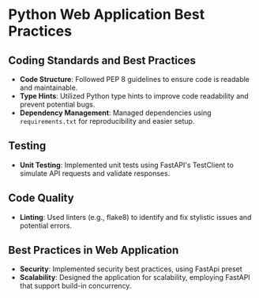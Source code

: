 # Python Web Application Best Practices

## Coding Standards and Best Practices

- **Code Structure**: Followed PEP 8 guidelines to ensure code is readable and maintainable.
- **Type Hints**: Utilized Python type hints to improve code readability and prevent potential bugs.
- **Dependency Management**: Managed dependencies using `requirements.txt` for reproducibility and easier setup.

## Testing

- **Unit Testing**: Implemented unit tests using FastAPI's TestClient to simulate API requests and validate responses.

## Code Quality

- **Linting**: Used linters (e.g., flake8) to identify and fix stylistic issues and potential errors.

## Best Practices in Web Application

- **Security**: Implemented security best practices, using FastApi preset
- **Scalability**: Designed the application for scalability, employing FastAPI that support build-in concurrency.

